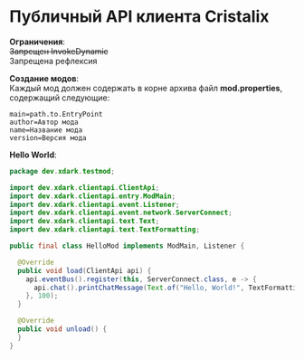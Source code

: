 # Публичный API клиента Cristalix
**Ограничения**:  
~~Запрещен InvokeDynamic~~   
Запрещена рефлексия  

**Создание модов**:  
Каждый мод должен содержать в корне архива файл **mod.properties**,  
содержащий следующие:
```Properties
main=path.to.EntryPoint
author=Автор мода
name=Название мода
version=Версия мода
```

**Hello World**:
```Java
package dev.xdark.testmod;

import dev.xdark.clientapi.ClientApi;
import dev.xdark.clientapi.entry.ModMain;
import dev.xdark.clientapi.event.Listener;
import dev.xdark.clientapi.event.network.ServerConnect;
import dev.xdark.clientapi.text.Text;
import dev.xdark.clientapi.text.TextFormatting;

public final class HelloMod implements ModMain, Listener {

  @Override
  public void load(ClientApi api) {
    api.eventBus().register(this, ServerConnect.class, e -> {
      api.chat().printChatMessage(Text.of("Hello, World!", TextFormatting.GOLD));
    }, 100);
  }

  @Override
  public void unload() {
  }
}

```